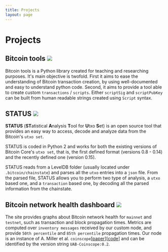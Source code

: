 ```yaml
---
title: Projects
layout: page
---
```


# Projects

## Bitcoin tools [![](../assets/images/github-logo.png)](https://github.com/sr-gi/bitcoin_tools/)

Bitcoin tools is a Python library created for teaching and researching purposes. It's main objective is twofold. First it 
aims to ease the understanding of Bitcoin transaction creation, by using well-documented and easy to understand
python code. Second, it aims to provide a tool able to create custom `transactions` / `scripts`. Either `scriptSig` and `scriptPubKey` can be built from human readable strings created using `Script` syntax. 

## STATUS [![](../assets/images/github-logo.png)](https://github.com/sr-gi/bitcoin_tools/tree/dev/bitcoin_tools/analysis/status)



**STATUS** (**ST**atistical **A**nalysis **T**ool for **U**txo **S**et) is an open source tool that provides an easy way to access, decode and analyze data from the Bitcoin's `utxo set`.

STATUS is coded in Python 2 and works for both the existing versions of Bitcoin Core's `utxo set`, that is, the first defined format (versions 0.8 - 0.14) and the recently defined one (version 0.15). 

STATUS reads from a LevelDB folder (usually located under `.bitcoin/chainstate`) and parses all the `utxo` entries into a `json` file. From the parsed file, STATUS allows you to perform two type of analysis, a `utxo` based one, and a `transaction` based one, by decoding all the parsed information from the chainstate. 

## Bitcoin network health dashboard [![](../assets/images/grafana-logo.png)](http://satoshi.uab.cat/)

The site provides graphs about Bitcoin network health for `mainnet` and `testnet`, such as transaction and block propagation times. Metrics are computed over `inventory messages` received by our custom node, and provide `50th percentile` and `85th percentile` propagation times. Our node is an instance of A. Miller et al. `coinscope`[[paper](http://www.cs.umd.edu/projects/coinscope/coinscope.pdf)][[code](https://github.com/jameslitton/coinscope)] and can be identified by the version string `UAB-Coinscope:0.2`.
